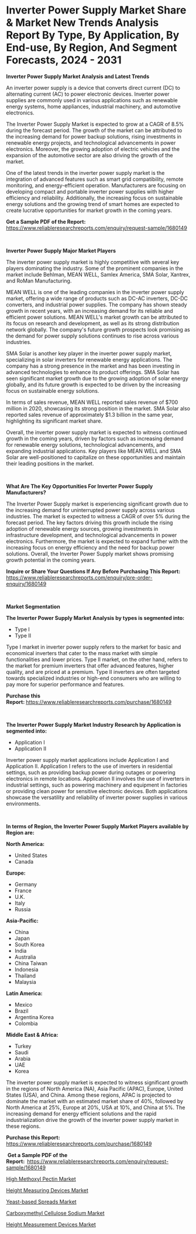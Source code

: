 <p><h1>Inverter Power Supply Market Share & Market New Trends Analysis Report By Type, By Application, By End-use, By Region, And Segment Forecasts, 2024 - 2031</h1></p><p><strong>Inverter Power Supply Market Analysis and Latest Trends</strong></p>
<p><p>An inverter power supply is a device that converts direct current (DC) to alternating current (AC) to power electronic devices. Inverter power supplies are commonly used in various applications such as renewable energy systems, home appliances, industrial machinery, and automotive electronics.</p><p>The Inverter Power Supply Market is expected to grow at a CAGR of 8.5% during the forecast period. The growth of the market can be attributed to the increasing demand for power backup solutions, rising investments in renewable energy projects, and technological advancements in power electronics. Moreover, the growing adoption of electric vehicles and the expansion of the automotive sector are also driving the growth of the market.</p><p>One of the latest trends in the inverter power supply market is the integration of advanced features such as smart grid compatibility, remote monitoring, and energy-efficient operation. Manufacturers are focusing on developing compact and portable inverter power supplies with higher efficiency and reliability. Additionally, the increasing focus on sustainable energy solutions and the growing trend of smart homes are expected to create lucrative opportunities for market growth in the coming years.</p></p>
<p><strong>Get a Sample PDF of the Report:&nbsp;</strong> <a href="https://www.reliableresearchreports.com/enquiry/request-sample/1680149">https://www.reliableresearchreports.com/enquiry/request-sample/1680149</a></p>
<p>&nbsp;</p>
<p><strong>Inverter Power Supply Major Market Players</strong></p>
<p><p>The inverter power supply market is highly competitive with several key players dominating the industry. Some of the prominent companies in the market include Behlman, MEAN WELL, Samlex America, SMA Solar, Xantrex, and RoMan Manufacturing.</p><p>MEAN WELL is one of the leading companies in the inverter power supply market, offering a wide range of products such as DC-AC inverters, DC-DC converters, and industrial power supplies. The company has shown steady growth in recent years, with an increasing demand for its reliable and efficient power solutions. MEAN WELL's market growth can be attributed to its focus on research and development, as well as its strong distribution network globally. The company's future growth prospects look promising as the demand for power supply solutions continues to rise across various industries.</p><p>SMA Solar is another key player in the inverter power supply market, specializing in solar inverters for renewable energy applications. The company has a strong presence in the market and has been investing in advanced technologies to enhance its product offerings. SMA Solar has seen significant market growth due to the growing adoption of solar energy globally, and its future growth is expected to be driven by the increasing focus on sustainable energy solutions.</p><p>In terms of sales revenue, MEAN WELL reported sales revenue of $700 million in 2020, showcasing its strong position in the market. SMA Solar also reported sales revenue of approximately $1.3 billion in the same year, highlighting its significant market share.</p><p>Overall, the inverter power supply market is expected to witness continued growth in the coming years, driven by factors such as increasing demand for renewable energy solutions, technological advancements, and expanding industrial applications. Key players like MEAN WELL and SMA Solar are well-positioned to capitalize on these opportunities and maintain their leading positions in the market.</p></p>
<p>&nbsp;</p>
<p><strong>What Are The Key Opportunities For Inverter Power Supply Manufacturers?</strong></p>
<p><p>The Inverter Power Supply market is experiencing significant growth due to the increasing demand for uninterrupted power supply across various industries. The market is expected to witness a CAGR of over 5% during the forecast period. The key factors driving this growth include the rising adoption of renewable energy sources, growing investments in infrastructure development, and technological advancements in power electronics. Furthermore, the market is expected to expand further with the increasing focus on energy efficiency and the need for backup power solutions. Overall, the Inverter Power Supply market shows promising growth potential in the coming years.</p></p>
<p><strong>Inquire or Share Your Questions If Any Before Purchasing This Report:</strong> <a href="https://www.reliableresearchreports.com/enquiry/pre-order-enquiry/1680149">https://www.reliableresearchreports.com/enquiry/pre-order-enquiry/1680149</a></p>
<p>&nbsp;</p>
<p><strong>Market Segmentation</strong></p>
<p><strong>The Inverter Power Supply Market Analysis by types is segmented into:</strong></p>
<p><ul><li>Type I</li><li>Type II</li></ul></p>
<p><p>Type I market in inverter power supply refers to the market for basic and economical inverters that cater to the mass market with simple functionalities and lower prices. Type II market, on the other hand, refers to the market for premium inverters that offer advanced features, higher quality, and are priced at a premium. Type II inverters are often targeted towards specialized industries or high-end consumers who are willing to pay more for superior performance and features.</p></p>
<p><strong>Purchase this Report:&nbsp;</strong><a href="https://www.reliableresearchreports.com/purchase/1680149">https://www.reliableresearchreports.com/purchase/1680149</a></p>
<p>&nbsp;</p>
<p><strong>The Inverter Power Supply Market Industry Research by Application is segmented into:</strong></p>
<p><ul><li>Application I</li><li>Application II</li></ul></p>
<p><p>Inverter power supply market applications include Application I and Application II. Application I refers to the use of inverters in residential settings, such as providing backup power during outages or powering electronics in remote locations. Application II involves the use of inverters in industrial settings, such as powering machinery and equipment in factories or providing clean power for sensitive electronic devices. Both applications showcase the versatility and reliability of inverter power supplies in various environments.</p></p>
<p>&nbsp;</p>
<p><strong>In terms of Region, the Inverter Power Supply Market Players available by Region are:</strong></p>
<p>
    <p> <strong> North America: </strong>
        <ul>
            <li>United States</li>
            <li>Canada</li>
        </ul>
        </p> 
    <p> <strong> Europe: </strong>
        <ul>
            <li>Germany</li>
            <li>France</li>
            <li>U.K.</li>
            <li>Italy</li>
            <li>Russia</li>
        </ul>
        </p> 
    <p> <strong> Asia-Pacific: </strong>
        <ul>
            <li>China</li>
            <li>Japan</li>
            <li>South Korea</li>
            <li>India</li>
            <li>Australia</li>
            <li>China Taiwan</li>
            <li>Indonesia</li>
            <li>Thailand</li>
            <li>Malaysia</li>
        </ul>
        </p> 
    <p> <strong> Latin America: </strong>
        <ul>
            <li>Mexico</li>
            <li>Brazil</li>
            <li>Argentina Korea</li>
            <li>Colombia</li>
        </ul>
        </p> 
    <p> <strong> Middle East & Africa: </strong>
        <ul>
            <li>Turkey</li>
            <li>Saudi</li>
            <li>Arabia</li>
            <li>UAE</li>
            <li>Korea</li>
        </ul>
    </p>
    </p>
<p><p>The inverter power supply market is expected to witness significant growth in the regions of North America (NA), Asia Pacific (APAC), Europe, United States (USA), and China. Among these regions, APAC is projected to dominate the market with an estimated market share of 40%, followed by North America at 25%, Europe at 20%, USA at 10%, and China at 5%. The increasing demand for energy efficient solutions and the rapid industrialization drive the growth of the inverter power supply market in these regions.</p></p>
<p><strong>Purchase this Report: </strong><a href="https://www.reliableresearchreports.com/purchase/1680149">https://www.reliableresearchreports.com/purchase/1680149</a></p>
<p>&nbsp;<strong>Get a Sample PDF of the Report:&nbsp;&nbsp;</strong><a href="https://www.reliableresearchreports.com/enquiry/request-sample/1680149">https://www.reliableresearchreports.com/enquiry/request-sample/1680149</a></p>
<p><strong></strong></p>
<p><p><a href="https://issuu.com/reportprime-2/docs/high-methoxyl-pectin-market-size-2030.pptx">High Methoxyl Pectin Market</a></p><p><a href="https://github.com/khayangel/Market-Research-Report-List-2/blob/main/height-measuring-devices-market.md">Height Measuring Devices Market</a></p><p><a href="https://github.com/eeaveuhhh/Market-Research-Report-List-1/blob/main/yeast-based-spreads-market.md">Yeast-based Spreads Market</a></p><p><a href="https://issuu.com/reportprime-2/docs/carboxymethyl-cellulose-sodium-market-size-2030.pp">Carboxymethyl Cellulose Sodium Market</a></p><p><a href="https://github.com/YashRP12/Market-Research-Report-List-3/blob/main/height-measurement-devices-market.md">Height Measurement Devices Market</a></p></p>